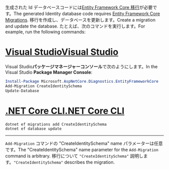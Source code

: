 <span data-ttu-id="992cc-101">生成された Id データベースコードには[Entity Framework Core 移行](/ef/core/managing-schemas/migrations/)が必要です。</span><span class="sxs-lookup"><span data-stu-id="992cc-101">The generated Identity database code requires [Entity Framework Core Migrations](/ef/core/managing-schemas/migrations/).</span></span> <span data-ttu-id="992cc-102">移行を作成し、データベースを更新します。</span><span class="sxs-lookup"><span data-stu-id="992cc-102">Create a migration and update the database.</span></span> <span data-ttu-id="992cc-103">たとえば、次のコマンドを実行します。</span><span class="sxs-lookup"><span data-stu-id="992cc-103">For example, run the following commands:</span></span>

# <a name="visual-studio"></a>[<span data-ttu-id="992cc-104">Visual Studio</span><span class="sxs-lookup"><span data-stu-id="992cc-104">Visual Studio</span></span>](#tab/visual-studio)

<span data-ttu-id="992cc-105">Visual Studio**パッケージマネージャーコンソール**で次のようにします。</span><span class="sxs-lookup"><span data-stu-id="992cc-105">In the Visual Studio **Package Manager Console**:</span></span>

```powershell
Install-Package Microsoft.AspNetCore.Diagnostics.EntityFrameworkCore
Add-Migration CreateIdentitySchema
Update-Database
```

# <a name="net-core-cli"></a>[<span data-ttu-id="992cc-106">.NET Core CLI</span><span class="sxs-lookup"><span data-stu-id="992cc-106">.NET Core CLI</span></span>](#tab/netcore-cli)

```dotnetcli
dotnet ef migrations add CreateIdentitySchema
dotnet ef database update
```

---

<span data-ttu-id="992cc-107">`Add-Migration` コマンドの "CreateIdentitySchema" name パラメーターは任意です。</span><span class="sxs-lookup"><span data-stu-id="992cc-107">The "CreateIdentitySchema" name parameter for the `Add-Migration` command is arbitrary.</span></span> <span data-ttu-id="992cc-108">移行について `"CreateIdentitySchema"` 説明します。</span><span class="sxs-lookup"><span data-stu-id="992cc-108">`"CreateIdentitySchema"` describes the migration.</span></span>
